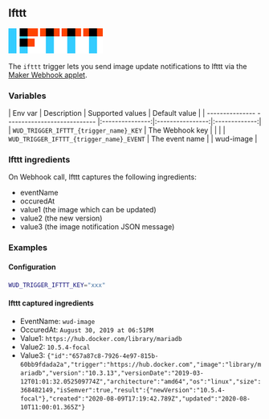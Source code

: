 ## Ifttt
![logo](ifttt.png)

The ```ifttt``` trigger lets you send image update notifications to Ifttt via the [Maker Webhook applet](https://ifttt.com/maker_webhooks/).

### Variables

| Env var                                      | Description     | Supported values | Default value |
| --------------- ---------------------------- |:---------------:|:----------------:|:-------------:| 
| ```WUD_TRIGGER_IFTTT_{trigger_name}_KEY```   | The Webhook key |                  |               |
| ```WUD_TRIGGER_IFTTT_{trigger_name}_EVENT``` | The event name  |                  | wud-image     |

### Ifttt ingredients
On Webhook call, Ifttt captures the following ingredients:
- eventName
- occuredAt
- value1 (the image which can be updated)
- value2 (the new version)
- value3 (the image notification JSON message)

### Examples

#### Configuration
```bash
WUD_TRIGGER_IFTTT_KEY="xxx"
```

#### Ifttt captured ingredients
- EventName: `wud-image`
- OccuredAt: `August 30, 2019 at 06:51PM`
- Value1: `https://hub.docker.com/library/mariadb`
- Value2: `10.5.4-focal`
- Value3: `{"id":"657a87c8-7926-4e97-815b-60bb9fdada2a","trigger":"https://hub.docker.com","image":"library/mariadb","version":"10.3.13","versionDate":"2019-03-12T01:01:32.052509774Z","architecture":"amd64","os":"linux","size":368482149,"isSemver":true,"result":{"newVersion":"10.5.4-focal"},"created":"2020-08-09T17:19:42.789Z","updated":"2020-08-10T11:00:01.365Z"}`
